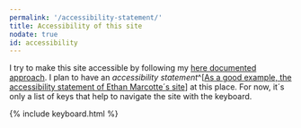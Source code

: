 ```yaml
---
permalink: '/accessibility-statement/'
title: Accessibility of this site
nodate: true
id: accessibility
---
```

I try to make this site accessible by following my [here documented approach](/2020-08-21-my-approach-to-accessibility/). I plan to have an *accessibility statement*^[[As a good example, the accessibility statement of Ethan Marcotte´s site](https://ethanmarcotte.com/accessibility/)] at this place. For now, it´s only a list of keys that help to navigate the site with the keyboard.

{% include keyboard.html %}

